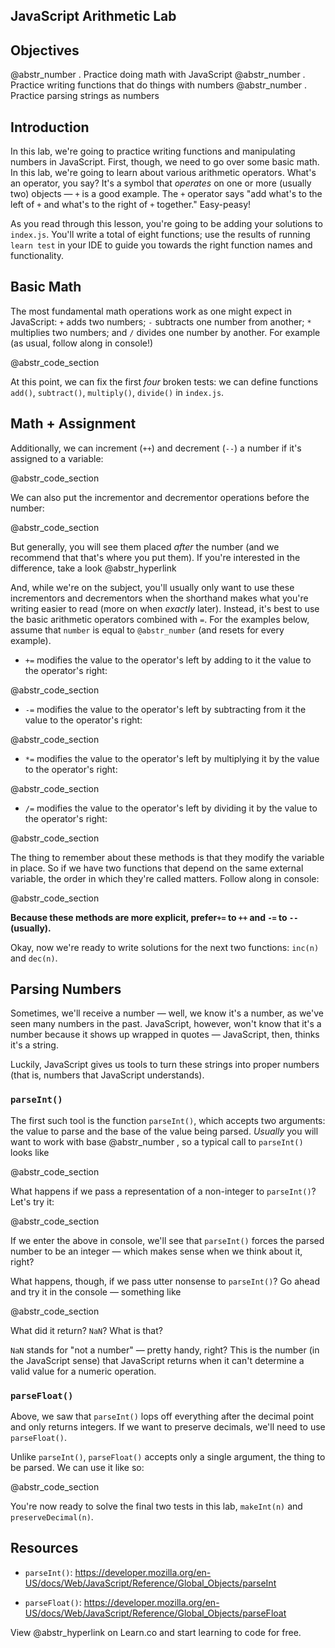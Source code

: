 ## JavaScript Arithmetic Lab

## Objectives

@abstr_number . Practice doing math with JavaScript @abstr_number . Practice writing functions that do things with numbers @abstr_number . Practice parsing strings as numbers

## Introduction

In this lab, we're going to practice writing functions and manipulating numbers in JavaScript. First, though, we need to go over some basic math. In this lab, we're going to learn about various arithmetic operators. What's an operator, you say? It's a symbol that _operates_ on one or more (usually two) objects — `+` is a good example. The `+` operator says "add what's to the left of `+` and what's to the right of `+` together." Easy-peasy!

As you read through this lesson, you're going to be adding your solutions to `index.js`. You'll write a total of eight functions; use the results of running `learn test` in your IDE to guide you towards the right function names and functionality.

## Basic Math

The most fundamental math operations work as one might expect in JavaScript: `+` adds two numbers; `-` subtracts one number from another; `*` multiplies two numbers; and `/` divides one number by another. For example (as usual, follow along in console!)

@abstr_code_section 

At this point, we can fix the first _four_ broken tests: we can define functions `add()`, `subtract()`, `multiply()`, `divide()` in `index.js`.

## Math + Assignment

Additionally, we can increment (`++`) and decrement (`--`) a number if it's assigned to a variable:

@abstr_code_section 

We can also put the incrementor and decrementor operations before the number:

@abstr_code_section 

But generally, you will see them placed _after_ the number (and we recommend that that's where you put them). If you're interested in the difference, take a look @abstr_hyperlink 

And, while we're on the subject, you'll usually only want to use these incrementors and decrementors when the shorthand makes what you're writing easier to read (more on when _exactly_ later). Instead, it's best to use the basic arithmetic operators combined with `=`. For the examples below, assume that `number` is equal to `@abstr_number` (and resets for every example).

  * `+=` modifies the value to the operator's left by adding to it the value to the operator's right:

@abstr_code_section 

  * `-=` modifies the value to the operator's left by subtracting from it the value to the operator's right:

@abstr_code_section 

  * `*=` modifies the value to the operator's left by multiplying it by the value to the operator's right:

@abstr_code_section 

  * `/=` modifies the value to the operator's left by dividing it by the value to the operator's right:

@abstr_code_section 




The thing to remember about these methods is that they modify the variable in place. So if we have two functions that depend on the same external variable, the order in which they're called matters. Follow along in console:

@abstr_code_section 

**Because these methods are more explicit, prefer`+=` to `++` and `-=` to `--` (usually).**

Okay, now we're ready to write solutions for the next two functions: `inc(n)` and `dec(n)`.

## Parsing Numbers

Sometimes, we'll receive a number — well, we know it's a number, as we've seen many numbers in the past. JavaScript, however, won't know that it's a number because it shows up wrapped in quotes — JavaScript, then, thinks it's a string.

Luckily, JavaScript gives us tools to turn these strings into proper numbers (that is, numbers that JavaScript understands).

### `parseInt()`

The first such tool is the function `parseInt()`, which accepts two arguments: the value to parse and the base of the value being parsed. _Usually_ you will want to work with base @abstr_number , so a typical call to `parseInt()` looks like

@abstr_code_section 

What happens if we pass a representation of a non-integer to `parseInt()`? Let's try it:

@abstr_code_section 

If we enter the above in console, we'll see that `parseInt()` forces the parsed number to be an integer — which makes sense when we think about it, right?

What happens, though, if we pass utter nonsense to `parseInt()`? Go ahead and try it in the console — something like

@abstr_code_section 

What did it return? `NaN`? What is that?

`NaN` stands for "not a number" — pretty handy, right? This is the number (in the JavaScript sense) that JavaScript returns when it can't determine a valid value for a numeric operation.

### `parseFloat()`

Above, we saw that `parseInt()` lops off everything after the decimal point and only returns integers. If we want to preserve decimals, we'll need to use `parseFloat()`.

Unlike `parseInt()`, `parseFloat()` accepts only a single argument, the thing to be parsed. We can use it like so:

@abstr_code_section 

You're now ready to solve the final two tests in this lab, `makeInt(n)` and `preserveDecimal(n)`.

## Resources

  * `parseInt()`: https://developer.mozilla.org/en-US/docs/Web/JavaScript/Reference/Global_Objects/parseInt

  * `parseFloat()`: https://developer.mozilla.org/en-US/docs/Web/JavaScript/Reference/Global_Objects/parseFloat




View @abstr_hyperlink on Learn.co and start learning to code for free.

